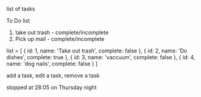 list of tasks

To Do list

1. take out trash - complete/incomplete
2. Pick up mail - complete/incomplete

list = [
  {
    id: 1,
    name: 'Take out trash',
    complete: false
  },
  {
    id: 2,
    name: 'Do dishes',
    complete: true
  },
  {
    id: 3,
    name: 'vaccuum',
    complete: false
  },
  {
    id: 4,
    name: 'dog nails',
    complete: false
  }
]

add a task,
edit a task,
remove a task

stopped at 28:05 on Thursday night

